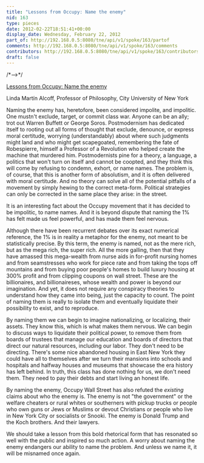```yaml
---
title: "Lessons from Occupy: Name the enemy"
nid: 163
type: pieces
date: 2012-02-22T18:51:41+00:00
display_date: Wednesday, February 22, 2012
part_of: http://192.168.0.5:8080/tne/api/v1/spoke/163/partof
comments: http://192.168.0.5:8080/tne/api/v1/spoke/163/comments
contributors: http://192.168.0.5:8080/tne/api/v1/spoke/163/contributors
draft: false
---
```


 /\*--&gt;\*/

<u><span>Lessons from Occupy: Name the enemy</span></u>

<u><span><span></span></span></u>

<u><span><span></span></span></u>

<span><span> </span>Linda Martín Alcoff, Professor of Philosophy, City University of New York</span>

<u><span><span></span></span></u>

<u><span><span></span></span></u>

<span>Naming the enemy has, heretofore, been considered impolite, and impolitic. One mustn't exclude, target, or commit class war. Anyone can be an ally; trot out Warren Buffett or George Soros. Postmodernism has dedicated itself to rooting out all forms of thought that exclude, denounce, or express moral certitude, worrying (understandably) about where such judgments might land and who might get scapegoated, remembering the fate of Robespierre, himself a Professor of a Revolution who helped create the machine that murdered him. Postmodernists pine for a theory, a language, a politics that won't turn on itself and cannot be coopted, and they think this will come by refusing to condemn, exhort, or name names. The problem is, of course, that this is another form of absolutism, and it is often delivered with moral certitude. And no theory can solve all of the potential pitfalls of a movement by simply hewing to the correct meta-form. Political strategies can only be corrected in the same place they arise: in the street.</span>

<span></span>

<span>It is an interesting fact about the Occupy movement that it has decided to be impolitic, to name names. And it is beyond dispute that naming the 1% has felt made us feel powerful, and has made them feel nervous.</span>

<span></span>

<span>Although there have been recurrent debates over its exact numerical reference, the 1% is in reality a metaphor for the enemy, not meant to be statistically precise. By this term, the enemy is named, not as the mere rich, but as the mega rich, the super rich. All the more galling, then that they have amassed this mega-wealth from nurse aids in for-profit nursing homes and from seamstresses who work for piece rate and from taking the tops off mountains and from buying poor people's homes to build luxury housing at 300% profit and from clipping coupons on wall street. These are the billionaires, and billionaireses, whose wealth and power is beyond our imagination. And yet, it does not require any conspiracy theories to understand how they came into being, just the capacity to count. The point of naming them is really to isolate them and eventually liquidate their possibility to exist, and to reproduce. </span>

<span></span>

<span>By naming them we can begin to imagine nationalizing, or localizing, their assets. They know this, which is what makes them nervous. We can begin to discuss ways to liquidate their political power, to remove them from boards of trustees that manage our education and boards of directors that direct our natural resources, including our labor. They don't need to be directing.<span> </span>There's some nice abandoned housing in East New York they could have all to themselves after we turn their mansions into schools and hospitals and halfway houses and museums that showcase the era history has left behind. In truth, this class has done nothing for us, we don't need them.<span> </span>They need to pay their debts and start living an honest life. </span>

<span></span>

<span>By naming the enemy, Occupy Wall Street has also refuted the *existing* claims about who the enemy is. The enemy is not "the government" or the welfare cheaters or rural whites or southerners with pickup trucks or people who own guns or Jews or Muslims or devout Christians or people who live in New York City or socialists or Snooki. The enemy is Donald Trump and the Koch brothers. And their lawyers.</span>

 We should take a lesson from this bold rhetorical form that has resonated so well with the public and inspired so much action. A worry about naming the enemy endangers our ability to name the problem. <span> </span>And unless we name it, it will be misnamed once again.

